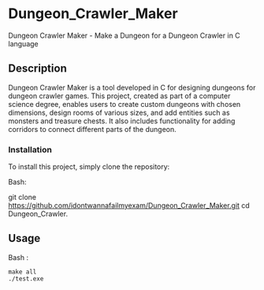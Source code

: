 # Dungeon_Crawler_Maker
Dungeon Crawler Maker - Make a Dungeon for a Dungeon Crawler in C language 

## Description
Dungeon Crawler Maker is a tool developed in C for designing dungeons for dungeon crawler games. This project, created as part of a computer science degree, enables users to create custom dungeons with chosen dimensions, design rooms of various sizes, and add entities such as monsters and treasure chests. It also includes functionality for adding corridors to connect different parts of the dungeon.

### Installation
To install this project, simply clone the repository:



Bash:


  git clone https://github.com/idontwannafailmyexam/Dungeon_Crawler_Maker.git
  cd Dungeon_Crawler.


## Usage

Bash :


    make all
    ./test.exe










